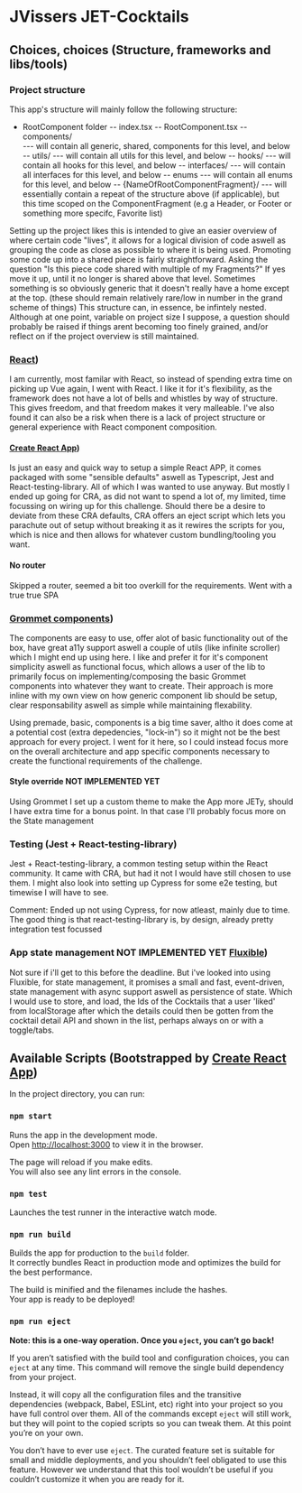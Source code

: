 # JVissers JET-Cocktails

## Choices, choices (Structure, frameworks and libs/tools)

### Project structure

This app's structure will mainly follow the following structure:

- RootComponent folder
  -- index.tsx
  -- RootComponent.tsx
  -- components/  
  --- will contain all generic, shared, components for this level, and below
  -- utils/
  --- will contain all utils for this level, and below
  -- hooks/
  --- will contain all hooks for this level, and below
  -- interfaces/
  --- will contain all interfaces for this level, and below
  -- enums
  --- will contain all enums for this level, and below
  -- {NameOfRootComponentFragment}/
  --- will essentially contain a repeat of the structure above (if applicable), but this time scoped on the ComponentFragment (e.g a Header, or Footer or something more specifc, Favorite list)

Setting up the project likes this is intended to give an easier overview of where certain code "lives", it allows for a logical division of code aswell as grouping the code as close as possible to where it is being used.
Promoting some code up into a shared piece is fairly straightforward. Asking the question "Is this piece code shared with multiple of my Fragments?" If yes move it up, until it no longer is shared above that level. Sometimes something is so obviously generic that it doesn't really have a home except at the top. (these should remain relatively rare/low in number in the grand scheme of things)
This structure can, in essence, be infintely nested. Although at one point, variable on project size I suppose, a question should probably be raised if things arent becoming too finely grained, and/or reflect on if the project overview is still maintained.

### [React](https://github.com/facebook/react/))

I am currently, most familar with React, so instead of spending extra time on picking up Vue again, I went with React. I like it for it's flexibility, as the framework does not have a lot of bells and whistles by way of structure. This gives freedom, and that freedom makes it very malleable. I've also found it can also be a risk when there is a lack of project structure or general experience with React component composition.

#### [Create React App](https://github.com/facebook/create-react-app))

Is just an easy and quick way to setup a simple React APP, it comes packaged with some "sensible defaults" aswell as Typescript, Jest and React-testing-library. All of which I was wanted to use anyway.
But mostly I ended up going for CRA, as did not want to spend a lot of, my limited, time focussing on wiring up for this challenge. Should there be a desire to deviate from these CRA defaults, CRA offers an eject script which lets you parachute out of setup without breaking it as it rewires the scripts for you, which is nice and then allows for whatever custom bundling/tooling you want.

#### No router

Skipped a router, seemed a bit too overkill for the requirements. Went with a true true SPA

### [Grommet components](https://github.com/grommet/grommet))

The components are easy to use, offer alot of basic functionality out of the box, have great a11y support aswell a couple of utils (like infinite scroller) which I might end up using here. I like and prefer it for it's component simplicity aswell as functional focus, which allows a user of the lib to primarily focus on implementing/composing the basic Grommet components into whatever they want to create. Their approach is more inline with my own view on how generic component lib should be setup, clear responsability aswell as simple while maintaining flexability.

Using premade, basic, components is a big time saver, altho it does come at a potential cost (extra depedencies, "lock-in") so it might not be the best approach for every project. I went for it here, so I could instead focus more on the overall architecture and app specific components necessary to create the functional requirements of the challenge.

#### Style override NOT IMPLEMENTED YET

Using Grommet I set up a custom theme to make the App more JETy, should I have extra time for a bonus point. In that case I'll probably focus more on the State management

### Testing (Jest + React-testing-library)

Jest + React-testing-library, a common testing setup within the React community. It came with CRA, but had it not I would have still chosen to use them. I might also look into setting up Cypress for some e2e testing, but timewise I will have to see.

Comment: Ended up not using Cypress, for now atleast, mainly due to time. The good thing is that react-testing-library is, by design, already pretty integration test focussed

### App state management NOT IMPLEMENTED YET [Fluxible](https://github.com/aprilmintacpineda/fluxible-js))

Not sure if i'll get to this before the deadline. But i've looked into using Fluxible, for state management, it promises a small and fast, event-driven, state management with async support aswell as persistence of state.
Which I would use to store, and load, the Ids of the Cocktails that a user 'liked' from localStorage after which the details could then be gotten from the cocktail detail API and shown in the list, perhaps always on or with a toggle/tabs.

## Available Scripts (Bootstrapped by [Create React App](https://github.com/facebook/create-react-app))

In the project directory, you can run:

### `npm start`

Runs the app in the development mode.\
Open [http://localhost:3000](http://localhost:3000) to view it in the browser.

The page will reload if you make edits.\
You will also see any lint errors in the console.

### `npm test`

Launches the test runner in the interactive watch mode.

### `npm run build`

Builds the app for production to the `build` folder.\
It correctly bundles React in production mode and optimizes the build for the best performance.

The build is minified and the filenames include the hashes.\
Your app is ready to be deployed!

### `npm run eject`

**Note: this is a one-way operation. Once you `eject`, you can’t go back!**

If you aren’t satisfied with the build tool and configuration choices, you can `eject` at any time. This command will remove the single build dependency from your project.

Instead, it will copy all the configuration files and the transitive dependencies (webpack, Babel, ESLint, etc) right into your project so you have full control over them. All of the commands except `eject` will still work, but they will point to the copied scripts so you can tweak them. At this point you’re on your own.

You don’t have to ever use `eject`. The curated feature set is suitable for small and middle deployments, and you shouldn’t feel obligated to use this feature. However we understand that this tool wouldn’t be useful if you couldn’t customize it when you are ready for it.

